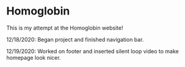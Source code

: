 # Homoglobin
This is my attempt at the Homoglobin website!

12/18/2020:
Began project and finished navigation bar.

12/19/2020:
Worked on footer and inserted silent loop video to make homepage look nicer.
